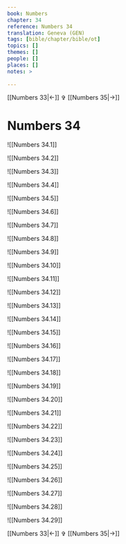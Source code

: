 ```yaml
---
book: Numbers
chapter: 34
reference: Numbers 34
translation: Geneva (GEN)
tags: [bible/chapter/bible/ot]
topics: []
themes: []
people: []
places: []
notes: >
  
---
```


[[Numbers 33|<-]] ✞ [[Numbers 35|->]]

# Numbers 34

![[Numbers 34.1]]

![[Numbers 34.2]]

![[Numbers 34.3]]

![[Numbers 34.4]]

![[Numbers 34.5]]

![[Numbers 34.6]]

![[Numbers 34.7]]

![[Numbers 34.8]]

![[Numbers 34.9]]

![[Numbers 34.10]]

![[Numbers 34.11]]

![[Numbers 34.12]]

![[Numbers 34.13]]

![[Numbers 34.14]]

![[Numbers 34.15]]

![[Numbers 34.16]]

![[Numbers 34.17]]

![[Numbers 34.18]]

![[Numbers 34.19]]

![[Numbers 34.20]]

![[Numbers 34.21]]

![[Numbers 34.22]]

![[Numbers 34.23]]

![[Numbers 34.24]]

![[Numbers 34.25]]

![[Numbers 34.26]]

![[Numbers 34.27]]

![[Numbers 34.28]]

![[Numbers 34.29]]

[[Numbers 33|<-]] ✞ [[Numbers 35|->]]
